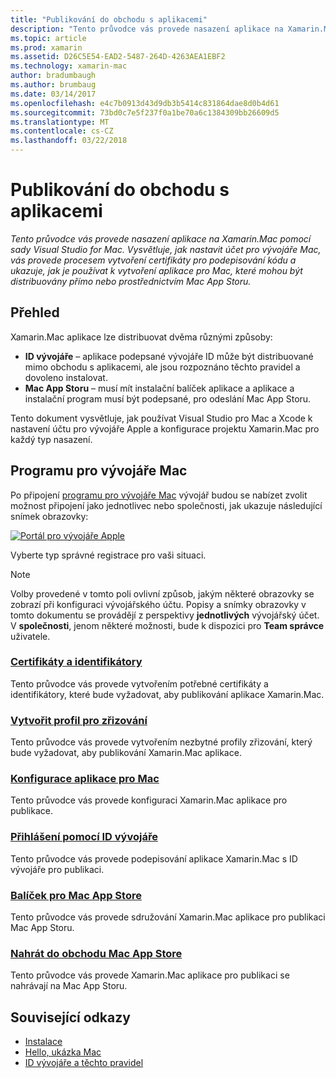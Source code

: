 ```yaml
---
title: "Publikování do obchodu s aplikacemi"
description: "Tento průvodce vás provede nasazení aplikace na Xamarin.Mac pomocí sady Visual Studio for Mac. Vysvětluje, jak nastavit účet pro vývojáře Mac, vás provede procesem vytvoření certifikáty pro podepisování kódu a ukazuje, jak je používat k vytvoření aplikace pro Mac, které mohou být distribuovány přímo nebo prostřednictvím Mac App Storu."
ms.topic: article
ms.prod: xamarin
ms.assetid: D26C5E54-EAD2-5487-264D-4263AEA1EBF2
ms.technology: xamarin-mac
author: bradumbaugh
ms.author: brumbaug
ms.date: 03/14/2017
ms.openlocfilehash: e4c7b0913d43d9db3b5414c831864dae8d0b4d61
ms.sourcegitcommit: 73bd0c7e5f237f0a1be70a6c1384309bb26609d5
ms.translationtype: MT
ms.contentlocale: cs-CZ
ms.lasthandoff: 03/22/2018
---
```

# <a name="publishing-to-the-app-store"></a>Publikování do obchodu s aplikacemi

_Tento průvodce vás provede nasazení aplikace na Xamarin.Mac pomocí sady Visual Studio for Mac. Vysvětluje, jak nastavit účet pro vývojáře Mac, vás provede procesem vytvoření certifikáty pro podepisování kódu a ukazuje, jak je používat k vytvoření aplikace pro Mac, které mohou být distribuovány přímo nebo prostřednictvím Mac App Storu._

## <a name="overview"></a>Přehled

Xamarin.Mac aplikace lze distribuovat dvěma různými způsoby:

- **ID vývojáře** – aplikace podepsané vývojáře ID může být distribuované mimo obchodu s aplikacemi, ale jsou rozpoznáno těchto pravidel a dovoleno instalovat.
- **Mac App Storu** – musí mít instalační balíček aplikace a aplikace a instalační program musí být podepsané, pro odeslání Mac App Storu.

Tento dokument vysvětluje, jak používat Visual Studio pro Mac a Xcode k nastavení účtu pro vývojáře Apple a konfigurace projektu Xamarin.Mac pro každý typ nasazení.


## <a name="mac-developer-program"></a>Programu pro vývojáře Mac

Po připojení [programu pro vývojáře Mac](https://developer.apple.com/devcenter/mac/) vývojář budou se nabízet zvolit možnost připojení jako jednotlivec nebo společnosti, jak ukazuje následující snímek obrazovky:

[![Portál pro vývojáře Apple](images/image1.png "portál pro vývojáře Apple")](images/image1-large.png#lightbox)

Vyberte typ správné registrace pro vaši situaci.

> [!NOTE]
> Volby provedené v tomto poli ovlivní způsob, jakým některé obrazovky se zobrazí při konfiguraci vývojářského účtu. Popisy a snímky obrazovky v tomto dokumentu se provádějí z perspektivy **jednotlivých** vývojářský účet. V **společnosti**, jenom některé možnosti, bude k dispozici pro **Team správce** uživatele.


### <a name="certificates-and-identifiersmacdeploy-testpublishing-to-the-app-storecertificates-identifiersmd"></a>[Certifikáty a identifikátory](~/mac/deploy-test/publishing-to-the-app-store/certificates-identifiers.md)

Tento průvodce vás provede vytvořením potřebné certifikáty a identifikátory, které bude vyžadovat, aby publikování aplikace Xamarin.Mac.


### <a name="create-provisioning-profilemacdeploy-testpublishing-to-the-app-storeprofilesmd"></a>[Vytvořit profil pro zřizování](~/mac/deploy-test/publishing-to-the-app-store/profiles.md)

Tento průvodce vás provede vytvořením nezbytné profily zřizování, který bude vyžadovat, aby publikování Xamarin.Mac aplikace.


### <a name="mac-app-configurationmacdeploy-testpublishing-to-the-app-storeapp-configurationmd"></a>[Konfigurace aplikace pro Mac](~/mac/deploy-test/publishing-to-the-app-store/app-configuration.md)

Tento průvodce vás provede konfiguraci Xamarin.Mac aplikace pro publikace.


### <a name="sign-with-developer-idmacdeploy-testpublishing-to-the-app-storesigningmd"></a>[Přihlášení pomocí ID vývojáře](~/mac/deploy-test/publishing-to-the-app-store/signing.md)

Tento průvodce vás provede podepisování aplikace Xamarin.Mac s ID vývojáře pro publikaci.


### <a name="bundle-for-mac-app-storemacdeploy-testpublishing-to-the-app-storebundlingmd"></a>[Balíček pro Mac App Store](~/mac/deploy-test/publishing-to-the-app-store/bundling.md)

Tento průvodce vás provede sdružování Xamarin.Mac aplikace pro publikaci Mac App Storu.


### <a name="upload-to-mac-app-storemacdeploy-testpublishing-to-the-app-storeuploadingmd"></a>[Nahrát do obchodu Mac App Store](~/mac/deploy-test/publishing-to-the-app-store/uploading.md)

Tento průvodce vás provede Xamarin.Mac aplikace pro publikaci se nahrávají na Mac App Storu.


## <a name="related-links"></a>Související odkazy

- [Instalace](/visualstudio/mac/installation/)
- [Hello, ukázka Mac](~/mac/get-started/hello-mac.md)
- [ID vývojáře a těchto pravidel](https://developer.apple.com/resources/developer-id/)
